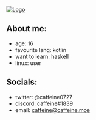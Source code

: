 [![Logo](https://caffeine.moe/CHAOS/logo-min.jpg)](https://github.com/caffeine-moe/CHAOS)

## About me:
- age: 16
- favourite lang: kotlin
- want to learn: haskell
- linux: user

## Socials:
- twitter: @caffeine0727
- discord: caffeine#1839
- email: caffeine@caffeine.moe

